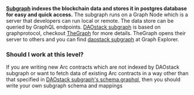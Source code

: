 **[Subgraph](https://github.com/daostack/subgraph) indexes the blockchain data and stores it in postgres database for easy and quick access.** The subgraph runs on a Graph Node which is a server that developers can run local or remote. The data store can be queried by GraphQL endpoints. [DAOstack subgraph](https://subgraph.daostack.io/) is based on graphprotocol, checkout [TheGraph](https://thegraph.com/docs/quick-start) for more details. TheGraph opens their server to others and you can find [daostack subgraph](https://thegraph.com/explorer/subgraph/daostack/v30_1) at Graph Explorer.

### Should I work at this level?

If you are writing new Arc contracts which are not indexed by DAOstack subgraph or want to fetch data of existing Arc contracts in a way other than that specified in [DAOstack subgraph's schema.graphql](https://github.com/daostack/subgraph/blob/master/src), then you should write your own subgraph schema and mappings
